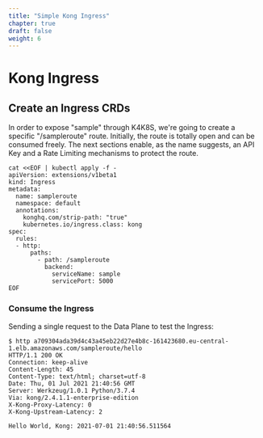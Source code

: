 ```yaml
---
title: "Simple Kong Ingress"
chapter: true
draft: false
weight: 6
---
```


# Kong Ingress

## Create an Ingress CRDs
In order to expose "sample" through K4K8S, we're going to create a specific "/sampleroute" route. Initially, the route is totally open and can be consumed freely. The next sections enable, as the name suggests, an API Key and a Rate Limiting mechanisms to protect the route.

```
cat <<EOF | kubectl apply -f -
apiVersion: extensions/v1beta1
kind: Ingress
metadata:
  name: sampleroute
  namespace: default
  annotations:
    konghq.com/strip-path: "true"
    kubernetes.io/ingress.class: kong
spec:
  rules:
  - http:
      paths:
        - path: /sampleroute
          backend:
            serviceName: sample
            servicePort: 5000
EOF
```


### Consume the Ingress
Sending a single request to the Data Plane to test the Ingress:
```
$ http a709304ada39d4c43a45eb22d27e4b8c-161423680.eu-central-1.elb.amazonaws.com/sampleroute/hello
HTTP/1.1 200 OK
Connection: keep-alive
Content-Length: 45
Content-Type: text/html; charset=utf-8
Date: Thu, 01 Jul 2021 21:40:56 GMT
Server: Werkzeug/1.0.1 Python/3.7.4
Via: kong/2.4.1.1-enterprise-edition
X-Kong-Proxy-Latency: 0
X-Kong-Upstream-Latency: 2

Hello World, Kong: 2021-07-01 21:40:56.511564
```